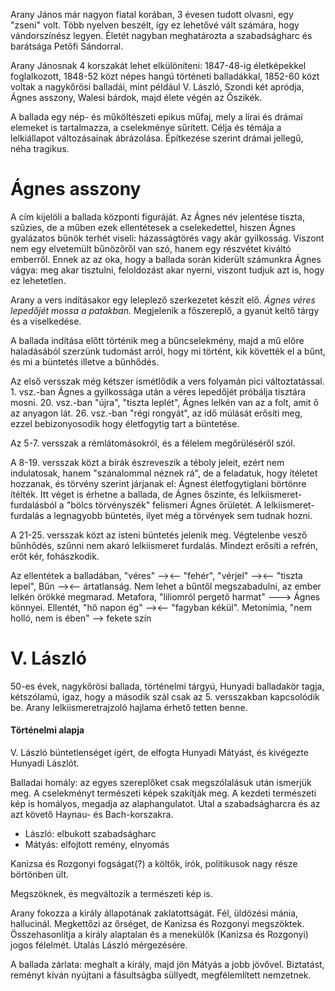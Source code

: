 Arany János már nagyon fiatal korában, 3 évesen tudott olvasni, egy "zseni" volt. Több nyelven beszélt, így ez lehetővé vált számára, hogy vándorszínész legyen. Életét nagyban meghatározta a szabadságharc és barátsága Petőfi Sándorral.

Arany Jánosnak 4 korszakát lehet elkülöníteni: 1847-48-ig életképekkel foglalkozott, 1848-52 közt népes hangú történeti balladákkal, 1852-60 közt voltak a nagykőrösi balladái, mint például V. László, Szondi két apródja, Ágnes asszony, Walesi bárdok, majd élete végén az Őszikék.

A ballada egy nép- és műköltészeti epikus műfaj, mely a lírai és drámai elemeket is tartalmazza, a cselekménye sűrített. Célja és témája a lelkiállapot változásainak ábrázolása. Építkezése szerint drámai jellegű, néha tragikus.

# Ágnes asszony

A cím kijelöli a ballada központi figuráját. Az Ágnes név jelentése tiszta, szűzies, de a műben ezek ellentétesek a cselekedettel, hiszen Ágnes gyalázatos bűnök terhét viseli: házasságtörés vagy akár gyilkosság. Viszont nem egy elvetemült bűnözőről van szó, hanem egy részvétet kiváltó emberről. Ennek az az oka, hogy a ballada során kiderült számunkra Ágnes vágya: meg akar tisztulni, feloldozást akar nyerni, viszont tudjuk azt is, hogy ez lehetetlen.

Arany a vers indításakor egy leleplező szerkezetet készít elő. *Ágnes véres lepedőjét mossa a patakban.* Megjelenik a főszereplő, a gyanút keltő tárgy és a viselkedése.

A ballada indítása előtt történik meg a bűncselekmény, majd a mű előre haladásából szerzünk tudomást arról, hogy mi történt, kik követték el a bűnt, és mi a büntetés illetve a bűnhődés.

Az első versszak még kétszer ismétlődik a vers folyamán pici változtatással. 1. vsz.-ban Ágnes a gyilkossága után a véres lepedőjét próbálja tisztára mosni. 20. vsz.-ban "újra", "tiszta leplét", Ágnes lelkén van az a folt, amit ő az anyagon lát. 26. vsz.-ban "régi rongyát", az idő múlását erősíti meg, ezzel bebizonyosodik hogy életfogytig tart a büntetése.

Az 5-7. versszak a rémlátomásokról, és a félelem megőrüléséről szól.

A 8-19. versszak közt a bírák észreveszik a téboly jeleit, ezért nem indulatosak, hanem "szánalommal néznek rá", de a feladatuk, hogy ítéletet hozzanak, és törvény szerint járjanak el: Ágnest életfogytiglani börtönre ítélték. Itt véget is érhetne a ballada, de Ágnes őszinte, és lelkiismeret-furdalásból a "bölcs törvényszék" felismeri Ágnes őrületét. A lelkiismeret-furdalás a legnagyobb büntetés, ilyet még a törvények sem tudnak hozni.

A 21-25. versszak közt az isteni büntetés jelenik meg. Végtelenbe vesző bűnhődés, szűnni nem akaró lelkiismeret furdalás. Mindezt erősíti a refrén, erőt kér, fohászkodik.

Az ellentétek a balladában, "véres" —><— "fehér", "vérjel" —><— "tiszta lepel", Bűn —><— ártatlanság. Nem lehet a bűntől megszabadulni, az ember lelkén örökké megmarad. Metafora, "liliomról pergető harmat" ---> Ágnes könnyei. Ellentét, "hő napon ég" —><— "fagyban kékül". Metonímia, "nem holló, nem is ében" —> fekete szín

# V. László

50-es évek, nagykőrösi ballada, történelmi tárgyú, Hunyadi balladakör tagja, kétszólamú, igaz, hogy a második szál csak az 5. versszakban kapcsolódik be. Arany lelkiismeretrajzoló hajlama érhető tetten benne.

#### Történelmi alapja

V. László büntetlenséget ígért, de elfogta Hunyadi Mátyást, és kivégezte Hunyadi Lászlót.

Balladai homály: az egyes szereplőket csak megszólalásuk után ismerjük meg. A cselekményt természeti képek szakítják meg. A kezdeti természeti kép is homályos, megadja az alaphangulatot. Utal a szabadságharcra és az azt követő Haynau- és Bach-korszakra.

- László: elbukott szabadságharc
- Mátyás: elfojtott remény, elnyomás

Kanizsa és Rozgonyi fogságat(?) a költők, írók, politikusok nagy része börtönben ült.

Megszöknek, és megváltozik a természeti kép is.

Arany fokozza a király állapotának zaklatottságát. Fél, üldözési mánia, hallucinál. Megkettőzi az őrséget, de Kanizsa és Rozgonyi megszöktek. Összehasonlítja a király alaptalan és a menekülők (Kanizsa és Rozgonyi) jogos félelmét. Utalás László mérgezésére.

A ballada zárlata: meghalt a király, majd jön Mátyás a jobb jövővel. Biztatást, reményt kíván nyújtani a fásultságba süllyedt, megfélemlített nemzetnek.